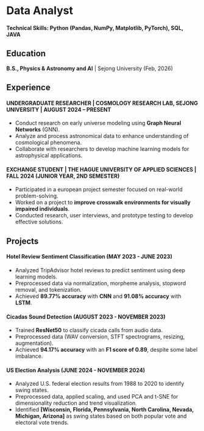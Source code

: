 # Data Analyst

#### Technical Skills: Python (Pandas, NumPy, Matplotlib, PyTorch), SQL, JAVA

## Education
**B.S., Physics & Astronomy and AI** | Sejong University (Feb, 2026)

## Experience
#### UNDERGRADUATE RESEARCHER | COSMOLOGY RESEARCH LAB, SEJONG UNIVERSITY | AUGUST 2024 – PRESENT
- Conduct research on early universe modeling using **Graph Neural Networks** (GNN).
- Analyze and process astronomical data to enhance understanding of cosmological phenomena.
- Collaborate with researchers to develop machine learning models for astrophysical applications.

#### EXCHANGE STUDENT | THE HAGUE UNIVERSITY OF APPLIED SCIENCES | FALL 2024 (JUNIOR YEAR, 2ND SEMESTER)
- Participated in a european project semester focused on real-world problem-solving.
- Worked on a project to **improve crosswalk environments for visually impaired individuals**.
- Conducted research, user interviews, and prototype testing to develop effective solutions.

## Projects
#### Hotel Review Sentiment Classification (MAY 2023 - JUNE 2023)
- Analyzed TripAdvisor hotel reviews to predict sentiment using deep learning models.  
- Preprocessed data via normalization, morpheme analysis, stopword removal, and tokenization.  
- Achieved **89.77% accuracy** with **CNN** and **91.08% accuracy** with **LSTM**. 
  
#### Cicadas Sound Detection (AUGUST 2023 - NOVEMBER 2023)
- Trained **ResNet50** to classify cicada calls from audio data.  
- Preprocessed data (WAV conversion, STFT spectrograms, resizing, augmentation).  
- Achieved **94.17% accuracy** with an **F1 score of 0.89**, despite some label imbalance.

#### US Election Analysis (JUNE 2024 - NOVEMBER 2024)
- Analyzed U.S. federal election results from 1988 to 2020 to identify swing states.
- Preprocessed data, applied scaling, and used PCA and t-SNE for dimensionality reduction and trend visualization.
- Identified **[Wisconsin, Florida, Pennsylvania, North Carolina, Nevada, Michigan, Arizona]** as swing states based on both popular vote and electoral vote trends.
